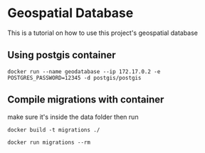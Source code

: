 # Geospatial Database

This is a tutorial on how to use this project's geospatial database

## Using postgis container

```docker
docker run --name geodatabase --ip 172.17.0.2 -e POSTGRES_PASSWORD=12345 -d postgis/postgis
```
## Compile migrations with container

make sure it's inside the data folder then run


```docker
docker build -t migrations ./
```
```docker
docker run migrations --rm
```

